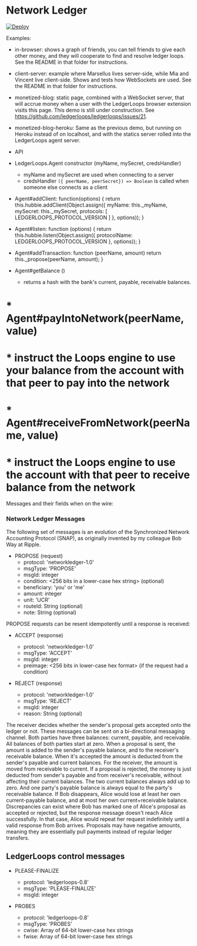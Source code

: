 # Network Ledger

[![Deploy](https://www.herokucdn.com/deploy/button.svg)](https://heroku.com/deploy)

Examples:

* in-browser: shows a graph of friends, you can tell friends to give each other money, and they will cooperate to find and resolve ledger loops. See the README in that folder for instructions.
* client-server: example where Marsellus lives server-side, while Mia and Vincent live client-side. Shows and tests how WebSockets are used. See the README in that folder for instructions.
* monetized-blog: static page, combined with a WebSocket server, that will accrue money when a user with the LedgerLoops browser extension visits this page. This demo is still under construction. See https://github.com/ledgerloops/ledgerloops/issues/21.
* monetized-blog-heroku: Same as the previous demo, but running on Heroku instead of on localhost, and with the statics server rolled into the LedgerLoops agent server.

* API

* LedgerLoops.Agent constructor (myName, mySecret, credsHandler)
  * myName and mySecret are used when connecting to a server
  * credsHandler `({ peerName, peerSecret}) => Boolean` is called when someone else connects as a client

* Agent#addClient: function(options) {
    return this.hubbie.addClient(Object.assign({
      myName: this._myName,
      mySecret: this._mySecret,
      protocols: [ LEDGERLOOPS_PROTOCOL_VERSION ]
    }, options));
  }

* Agent#listen: function (options) {
    return this.hubbie.listen(Object.assign({
      protocolName: LEDGERLOOPS_PROTOCOL_VERSION
    }, options));
  }

* Agent#addTransaction: function (peerName, amount)
    return this._propose(peerName, amount);
  }

* Agent#getBalance ()
  * returns a hash with the bank's current, payable, receivable balances.

# * Agent#payIntoNetwork(peerName, value)
#   * instruct the Loops engine to use your balance from the account with that peer to pay into the network
# 
# * Agent#receiveFromNetwork(peerName, value)
#   * instruct the Loops engine to use the account with that peer to receive balance from the network

Messages and their fields when on the wire:

### Network Ledger Messages
The following set of messages is an evolution of the Synchronized Network Accounting Protocol (SNAP), as originally invented by my colleague Bob Way at Ripple.

* PROPOSE (request)
  * protocol: 'networkledger-1.0'
  * msgType: 'PROPOSE'
  * msgId: integer
  * condition: <256 bits in a lower-case hex string> (optional)
  * beneficiary: 'you' or 'me'
  * amount: integer
  * unit: 'UCR'
  * routeId: String (optional)
  * note: String (optional)

PROPOSE requests can be resent idempotently until a response is received:

* ACCEPT (response)
  * protocol: 'networkledger-1.0'
  * msgType: 'ACCEPT'
  * msgId: integer
  * preimage: <256 bits in lower-case hex format> (if the request had a condition)

* REJECT (response)
  * protocol: 'networkledger-1.0'
  * msgType: 'REJECT'
  * msgId: integer
  * reason: String (optional)

The receiver decides whether the sender's proposal gets accepted onto the ledger or not.
These messages can be sent on a bi-directional messaging channel. Both parties have three balances: current, payable, and receivable.
All balances of both parties start at zero. When a proposal is sent, the amount is added to the sender's payable balance, and to the
receiver's receivable balance. When it's accepted the amount is deducted from the sender's payable and current balances. For the receiver,
the amount is moved from receivable to current. If a proposal is rejected, the money is just deducted from sender's payable and from
receiver's receivable, without affecting their current balances. The two current balances always add up to zero. And one party's payable
balance is always equal to the party's receivable balance.
If Bob disappears, Alice would lose at least her own current-payable balance, and at most her own current+receivable balance.
Discrepancies can exist where Bob has marked one of Alice's proposal as accepted or rejected, but the response message doesn't reach Alice successfully. In that case, Alice would repeat her request indefinitely until a valid response from Bob arrives.
Proposals may have negative amounts, meaning they are essentially pull payments instead of regular ledger transfers.

## LedgerLoops control messages

* PLEASE-FINALIZE
  * protocol: 'ledgerloops-0.8'
  * msgType: 'PLEASE-FINALIZE'
  * msgId: integer

* PROBES
  * protocol: 'ledgerloops-0.8'
  * msgType: 'PROBES'
  * cwise: Array of 64-bit lower-case hex strings
  * fwise: Array of 64-bit lower-case hex strings
